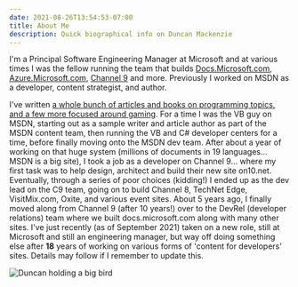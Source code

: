 ```yaml
---
date: 2021-08-26T13:54:53-07:00
title: About Me
description: Quick biographical info on Duncan Mackenzie
---
```

I'm a Principal Software Engineering Manager at Microsoft and at various times I was the fellow running the team that builds [Docs.Microsoft.com](https://docs.microsoft.com), [Azure.Microsoft.com](https://azure.microsoft.com), [Channel  9](https://channel9.msdn.com) and more. Previously I worked on MSDN as a developer, content strategist, and author.

I've written [a whole bunch of articles and books on programming topics, and a few more focused around gaming](/publications/). For a time I was the VB guy on MSDN, starting out as a sample writer and article author as part of the MSDN content team, then running the VB and C# developer centers for a time, before finally moving onto the MSDN dev team. After about a year of working on that huge system (millions of documents in 19 languages... MSDN is a big site), I took a job as a developer on Channel 9... where my first task was to help design, architect and build their new site on10.net. Eventually, through a series of poor choices (kidding!) I ended up as the dev lead on the C9 team, going on to build Channel 8, TechNet Edge, VisitMix.com, Oxite, and various event sites. About 5 years ago, I finally moved along from Channel 9 (after 10 years!) over to the DevRel (developer relations) team where we built docs.microsoft.com along with many other sites. I've just recently (as of September 2021) taken on a new role, still at Microsoft and still an engineering manager, but way off doing something else after **18** years of working on various forms of 'content for developers' sites. Details may follow if I remember to update this.

![Duncan holding a big bird](/images/yes-that-is-a-big-bird.jpg)
